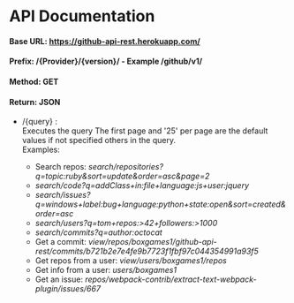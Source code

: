 # API Documentation

#### Base URL: https://github-api-rest.herokuapp.com/

#### Prefix: /{Provider}/{version}/ - Example /github/v1/

#### Method: GET

#### Return: JSON

*   /{query} :  
    Executes the query The first page and '25' per page are the default values if not specified others in the query.  
    Examples:  

    *   Search repos: _search/repositories?q=topic:ruby&sort=update&order=asc&page=2_
    *   _search/code?q=addClass+in:file+language:js+user:jquery_
    *   _search/issues?q=windows+label:bug+language:python+state:open&sort=created&order=asc_
    *   _search/users?q=tom+repos:>42+followers:>1000_
    *   _search/commits?q=author:octocat_
    *   Get a commit: _view/repos/boxgames1/github-api-rest/commits/b721b2e7e4fe9b7723f1fbf97c044354991a93f5_
    *   Get repos from a user: _view/users/boxgames1/repos_
    *   Get info from a user: _users/boxgames1_
    *   Get an issue: _repos/webpack-contrib/extract-text-webpack-plugin/issues/667_
